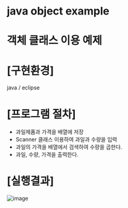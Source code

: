 # java object example
# 객체 클래스 이용 예제

# [구현환경]
java / eclipse

# [프로그램 절차]
- 과일제품과 가격을 배열에 저장
- Scanner 클래스 이용하여 과일과 수량을 입력
- 과일의 가격을 배열에서 검색하여 수량을 곱한다.
- 과일, 수량, 가격을 출력한다.

# [실행결과]
![image](https://user-images.githubusercontent.com/122009563/210738783-7982fd55-4378-4291-a5d5-214aa5479649.png)
